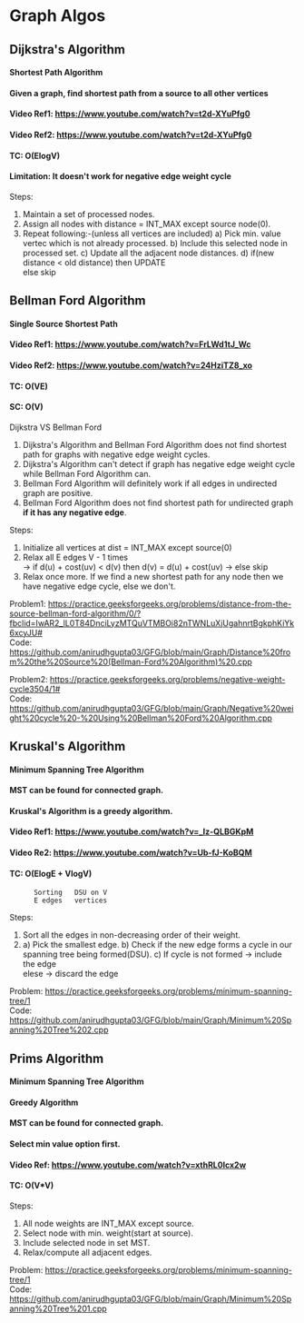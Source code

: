 # Graph Algos
## Dijkstra's Algorithm<br/>
#### Shortest Path Algorithm
#### Given a graph, find shortest path from a source to all other vertices
#### Video Ref1: https://www.youtube.com/watch?v=t2d-XYuPfg0
#### Video Ref2: https://www.youtube.com/watch?v=t2d-XYuPfg0
#### TC: O(ElogV)
#### Limitation: It doesn't work for negative edge weight cycle
Steps:
1) Maintain a set of processed nodes.
2) Assign all nodes with distance = INT_MAX except source node(0).
3) Repeat following:-(unless all vertices are included)
   a) Pick min. value vertec which is not already processed.
   b) Include this selected node in processed set.
   c) Update all the adjacent node distances.
   d) if(new distance < old distance) then UPDATE<br/>
      else skip

## Bellman Ford Algorithm<br/>
#### Single Source Shortest Path
#### Video Ref1: https://www.youtube.com/watch?v=FrLWd1tJ_Wc<br/>
#### Video Ref2: https://www.youtube.com/watch?v=24HziTZ8_xo<br/>
#### TC: O(VE)<br/>
#### SC: O(V)<br/>

Dijkstra VS Bellman Ford
1) Dijkstra's Algorithm and Bellman Ford Algorithm does not find shortest path for graphs with negative edge weight cycles.
2) Dijkstra's Algorithm can't detect if graph has negative edge weight cycle while Bellman Ford Algorithm can.
3) Bellman Ford Algorithm will definitely work if all edges in undirected graph are positive.
4) Bellman Ford Algorithm does not find shortest path for undirected graph **if it has any negative edge**.


Steps:
1) Initialize all vertices at dist = INT_MAX except source(0)
2) Relax all E edges V - 1 times<br/>
   -> if d(u) + cost(uv) < d(v) then d(v) = d(u) + cost(uv)
   -> else skip
3) Relax once more. If we find a new shortest path for any node then we have negative edge cycle, else we don't.

Problem1: https://practice.geeksforgeeks.org/problems/distance-from-the-source-bellman-ford-algorithm/0/?fbclid=IwAR2_lL0T84DnciLyzMTQuVTMBOi82nTWNLuXjUgahnrtBgkphKiYk6xcyJU#<br/>
Code: https://github.com/anirudhgupta03/GFG/blob/main/Graph/Distance%20from%20the%20Source%20(Bellman-Ford%20Algorithm)%20.cpp<br/>

Problem2: https://practice.geeksforgeeks.org/problems/negative-weight-cycle3504/1#<br/>
Code: https://github.com/anirudhgupta03/GFG/blob/main/Graph/Negative%20weight%20cycle%20-%20Using%20Bellman%20Ford%20Algorithm.cpp<br/>

## Kruskal's Algorithm
#### Minimum Spanning Tree Algorithm
#### MST can be found for connected graph.
#### Kruskal's Algorithm is a greedy algorithm.
#### Video Ref1: https://www.youtube.com/watch?v=_Iz-QLBGKpM
#### Video Re2: https://www.youtube.com/watch?v=Ub-fJ-KoBQM

#### TC: O(ElogE  +  VlogV) 
          Sorting   DSU on V
          E edges   vertices
Steps:
1) Sort all the edges in non-decreasing order of their weight.
2) a) Pick the smallest edge.
   b) Check if the new edge forms a cycle in our spanning tree being formed(DSU).
   c) If cycle is not formed -> include the edge<br/>
      elese -> discard the edge<br/>
 
Problem: https://practice.geeksforgeeks.org/problems/minimum-spanning-tree/1<br/>
Code: https://github.com/anirudhgupta03/GFG/blob/main/Graph/Minimum%20Spanning%20Tree%202.cpp<br/>

## Prims Algorithm
#### Minimum Spanning Tree Algorithm
#### Greedy Algorithm
#### MST can be found for connected graph.
#### Select min value option first.
#### Video Ref: https://www.youtube.com/watch?v=xthRL0lcx2w

#### TC: O(V*V)
Steps:
1) All node weights are INT_MAX except source.
2) Select node with min. weight(start at source).
3) Include selected node in set MST.
4) Relax/compute all adjacent edges.
 
Problem: https://practice.geeksforgeeks.org/problems/minimum-spanning-tree/1<br/>
Code: https://github.com/anirudhgupta03/GFG/blob/main/Graph/Minimum%20Spanning%20Tree%201.cpp<br/>
